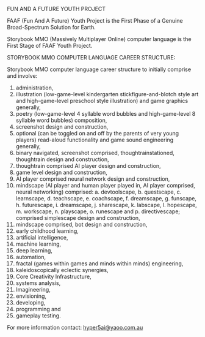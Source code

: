 FUN AND A FUTURE YOUTH PROJECT

FAAF (Fun And A Future) Youth Project is the First Phase of a Genuine Broad-Spectrum Solution for Earth.

Storybook MMO (Massively Multiplayer Online) computer language is the First Stage of FAAF Youth Project.

STORYBOOK MMO COMPUTER LANGUAGE CAREER STRUCTURE:

Storybook MMO computer language career structure to initially comprise and involve:
1.	administration,
2.	illustration (low-game-level kindergarten stickfigure-and-blotch style art and high-game-level preschool style illustration) and game graphics generally,
3.	poetry (low-game-level 4 syllable word bubbles and high-game-level 8 syllable word bubbles) composition,
4.	screenshot design and construction,
5.	optional (can be toggled on and off by the parents of very young players) read-aloud functionality and game sound engineering generally,
6.	binary navigated, screenshot comprised, thoughtrainstationed, thoughtrain design and construction,
7.	thoughtrain comprised AI player design and construction,
8.	game level design and construction,
9.	AI player comprised neural network design and construction,
10.	mindscape (AI player and human player played in, AI player comprised, neural networking) comprised:
a.	devtoolscape,
b.	questscape,
c.	learnscape,
d.	teachscape,
e.	coachscape,
f.	dreamscape,
g.	funscape,
h.	futurescape,
i.	dreamscape,
j.	sharescape,
k.	labscape,
l.	hopescape,
m.	workscape,
n.	playscape,
o.	runescape and
p.	directivescape;
comprised simplescape design and construction,
11.	mindscape comprised, bot design and construction,
12.	early childhood learning,
13.	artificial intelligence,
14.	machine learning,
15.	deep learning,
16.	automation,
17.	fractal (games within games and minds within minds) engineering,
18.	kaleidoscopically eclectic synergies,
19.	Core Creativity Infrastructure,
20.	systems analysis,
21.	Imagineering,
22.	envisioning,
23.	developing,
24.	programming and
25.	gameplay testing.

For more information contact: hyper5ai@yaoo.com.au
